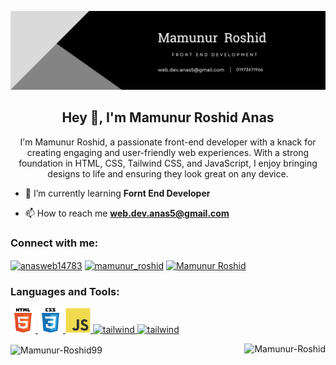 <p align="center">
  <a href="https://www.linkedin.com/in/mamunur-roshid99/" target="_blank">
    <img src="cover1.png" alt="Mamunur Roshid">
  </a>
</p>

<h2 align="center">Hey 👋, I'm Mamunur Roshid Anas</h2>
<p align="center">I'm Mamunur Roshid, a passionate front-end developer with a knack for creating engaging and user-friendly web experiences. With a strong foundation in HTML, CSS, Tailwind CSS, and JavaScript, I enjoy bringing designs to life and ensuring they look great on any device.</p>


- 🌱 I’m currently learning **Fornt End Developer**

- 📫 How to reach me **web.dev.anas5@gmail.com**

<h3 align="left">Connect with me:</h3>
<p align="left">
<a href="https://x.com/Mamun56136?t=RVsBz-cfv1O25Ww7HoFNvA&s=09" target="blank"><img align="center" src="https://raw.githubusercontent.com/rahuldkjain/github-profile-readme-generator/master/src/images/icons/Social/twitter.svg" alt="anasweb14783" height="30" width="40" /></a>
<a href="https://www.linkedin.com/in/mamunur-roshid99/" target="blank"><img align="center" src="https://raw.githubusercontent.com/rahuldkjain/github-profile-readme-generator/master/src/images/icons/Social/linked-in-alt.svg" alt="mamunur_roshid" height="30" width="40" /></a>
<a href="https://www.facebook.com/profile.php?id=61550218941248" target="blank"><img align="center" src="https://raw.githubusercontent.com/rahuldkjain/github-profile-readme-generator/master/src/images/icons/Social/facebook.svg" alt="Mamunur Roshid" height="30" width="40" /></a>
</p>

<h3 align="left">Languages and Tools:</h3>
<p align="left"> 
  <a href="https://www.w3.org/html/" target="_blank" rel="noreferrer"> <img src="https://raw.githubusercontent.com/devicons/devicon/master/icons/html5/html5-original-wordmark.svg" alt="html5" width="40" height="40"/> </a> <a href="https://www.w3schools.com/css/" target="_blank" rel="noreferrer"> <img src="https://raw.githubusercontent.com/devicons/devicon/master/icons/css3/css3-original-wordmark.svg" alt="css3" width="40" height="40"/> </a> <a href="https://developer.mozilla.org/en-US/docs/Web/JavaScript" target="_blank" rel="noreferrer"> <img src="https://raw.githubusercontent.com/devicons/devicon/master/icons/javascript/javascript-original.svg" alt="javascript" width="40" height="40"/> </a> <a href="https://tailwindcss.com/" target="_blank" rel="noreferrer"> <img src="https://www.vectorlogo.zone/logos/tailwindcss/tailwindcss-icon.svg" alt="tailwind" width="40" height="40"/> </a> <a href="https://react.dev/" target="_blank" rel="noreferrer"> <img src="https://w7.pngwing.com/pngs/79/518/png-transparent-js-react-js-logo-react-react-native-logos-icon-thumbnail.png" alt="tailwind" width="40" height="40"/> </a>


<p><img align="right" src="https://github-readme-stats.vercel.app/api/top-langs?username=Mamunur-Roshid99&show_icons=true&locale=en&layout=compact" alt="Mamunur-Roshid" /></p>
<p><img align="center" src="https://github-readme-streak-stats.herokuapp.com/?user=Mamunur-Roshid99&" alt="Mamunur-Roshid99" /></p>
